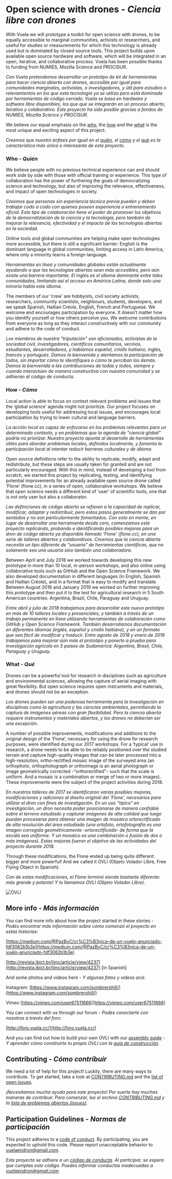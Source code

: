 # Open science with drones - _Ciencia libre con drones_ 

With Vuela we will prototype a toolkit for open science with drones, to be equally accessible to marginal communities, activists or researchers, and useful for studies or measurements for which this technology is already used but is dominated by closed source tools. This project builds upon available open source hardware and software, which will be integrated in an open, iterative, and collaborative process. Vuela has been possible thanks to funding from NUMIES, Mozilla Science and PROCISUR.

_Con Vuela pretendemos desarrollar un prototipo de kit de herramientas para hacer ciencia abierta con drones, accesible por igual para comunidades marginales, activistas, o investigadores, y útil para estudios o relevamientos en los que esta tecnología ya se utiliza pero está dominada por herramientas de código cerrado. Vuela se basa en hardware y software libre disponibles, los que que se integrarán en un proceso abierto, iterativo y colaborativo. Este proyecto ha sido posible gracias a fondos de NUMIES, Mozilla Science y PROCISUR._ 

We believe our equal emphasis on the _[who](#who---qui%C3%A9n)_, the _[how](#how---c%C3%B3mo)_ and the _[what](#what---qu%C3%A9)_ is the most unique and exciting aspect of this project. 

_Creemos que nuestro énfasis por igual en el_ [quién](#who---qui%C3%A9n), _el_ [cómo](#how---c%C3%B3mo) _y el_ [qué](#what---qu%C3%A9) _es la característica más única e interesante de este proyecto._

### Who - _Quién_

We believe people with no previous technical experience can and should work side by side with those with official training or experience. This type of collaboration has the power of furthering the goals of democratizing science and technology, but also of improving the relevance, effectiveness, and impact of open technologies in society. 

_Creemos que personas sin experiencia técnica previa pueden y deben trabajar codo a codo con quienes poseen experiencia o entrenamiento oficial. Este tipo de colaboración tiene el poder de promover los objetivos de la democratización de la ciencia y la tecnología, pero también de mejorar la relevancia, efectividad y el impacto de las tecnologías abiertas en la sociedad._ 

Online tools and global communities are helping make open technologies more accessible, but there is still a significant barrier: English is the dominant language in global communities, limiting access in Latin America, where only a minority learns a foreign language.

_Herramientas en línea y comunidades globales están actualmente ayudando a que las tecnologías abiertas sean más accesibles, pero aún existe una barrera importante. El inglés es el idioma dominante entre tales comunidades, limitando así el acceso en América Latina, donde solo una minoría habla este idioma._

The members of our ‘crew’ are hobbyists, civil society activists, researchers, community scientists, neighbours, students, developers, and we speak Spanish, Haitian Créole, English, French and Portuguese. We welcome and encourages participation by everyone. It doesn’t matter how you identify yourself or how others perceive you. We welcome contributions from everyone as long as they interact constructively with our community and adhere to the code of conduct.

_Los miembros de nuestra "tripulación" son aficionados, activistas de la sociedad civil, investigadores, científicos comunitarios, vecinos, estudiantes, desarrolladores, y hablamos español, criollo haitiano, inglés, francés y portugués. Damos la bienvenida y alentamos la participación de todos, sin importar cómo te identifiques o cómo te perciban los demás. Damos la bienvenida a las contribuciones de todas y todos, siempre y cuando interactúen de manera constructiva con nuestra comunidad y se adhieran al código de conducta._ 

### How - _Cómo_

Local action is able to focus on context relevant problems and issues that the ‘global science’ agenda might not prioritize. Our project focuses on developing tools useful for addressing local issues, and encourages local participation by trying to lower cultural and language barriers.

_La acción local es capaz de enfocarse en los problemas relevantes para un determinado contexto, y en problemas que la agenda de "ciencia global" podría no priorizar. Nuestro proyecto apunta al desarrollo de herramientas útiles para abordar problemas locales, definidos localmente, y fomenta la participación local al intentar reducir barreras culturales y de idioma._ 

Open source definitions refer to the ability to replicate, modify, adapt and redistribute, but these steps are usually taken for granted and are not particularly encouraged. With this in mind, instead of developing a tool from scratch, we started this project by replicating, testing, and identifying potential improvements for an already available open source drone called ‘Flone’ (flone.cc), in a series of open, collaborative workshops. We believe that open science needs a different kind of ‘user’ of scientific tools, one that is not only user but also a collaborator. 

_Las definiciones de código abierto se refieren a la capacidad de replicar, modificar, adaptar y redistribuir, pero estos pasos generalmente se dan por sentados y no son particularmente fomentados. Con esto en mente, en lugar de desarrollar una herramienta desde cero, comenzamos este proyecto replicando, probando e identificando posibles mejoras para un dron de código abierto ya disponible llamado 'Flone' (flone.cc), en una serie de talleres abiertos y colaborativos. Creemos que la ciencia abierta necesita un tipo diferente de "usuaria" de herramientas científicas, que no solamente sea una usuaria sino también una colaboradora._ 

Between April and July 2018 we worked towards developing this new prototype in more than 10 local, in-person workshops, and also online using collaborative tools such as GitHub and the Open Science Framework. We also developed documentation in different languages (in English, Spanish and Haitian Créole), and in a format that is easy to modify and translate. Between August 2018 and January 2019 we worked on further improving this prototype and then put it to the test for agricultural research in 5 South American countries: Argentina, Brazil, Chile, Paraguay and Uruguay.

_Entre abril y julio de 2018 trabajamos para desarrollar este nuevo prototipo en más de 10 talleres locales y presenciales, y también a través de un trabajo permanente en línea utilizando herramientas de colaboración como GitHub y Open Science Framework. También desarrollamos documentación en diferentes idiomas (inglés, español y criollo haitiano), y en un formato que sea fácil de modificar y traducir. Entre agosto de 2018 y enero de 2019 trabajamos para mejorar aún más el prototipo y ponerlo a prueba para investigación agrícola en 5 países de Sudamérica: Argentina, Brasil, Chile, Paraguay y Uruguay._ 


### What - _Qué_

Drones can be a powerful tool for research in disciplines such as agriculture and environmental sciences, allowing the capture of aerial imaging with great flexibility. But open science requires open instruments and materials, and drones should not be an exception. 

_Los drones pueden ser una poderosa herramienta para la investigación en disciplinas como la agricultura y las ciencias ambientales, permitiendo la captura de imágenes aéreas con gran flexibilidad. Pero la ciencia abierta requiere instrumentos y materiales abiertos, y los drones no deberían ser una excepción._

A number of possible improvements, modifications and additions to the original design of the ‘Flone’, necessary for using the drone for research purposes, were identified during our 2017 workshops. For a ‘typical’ use in research, a drone needs to be able to be reliably positioned over the studied terrain and capture high-quality images that can be later processed into a high-resolution, ortho-rectified mosaic image of the surveyed area (an orthophoto, orthophotograph or orthoimage is an aerial photograph or image geometrically corrected -"orthorectified"- such that the scale is uniform. And a mosaic is a combination or merge of two or more images). These improvements were the subject of the project activities during 2018.

_En nuestros talleres de 2017 se identificaron varias posibles mejoras, modificaciones y adiciones al diseño original del 'Flone', necesarios para utilizar el dron con fines de investigación. En un  uso "típico" en investigación, un dron necesita poder posicionarse de manera confiable sobre el terreno estudiado y capturar imágenes de alta calidad que luego puedan procesarse para obtener una imagen de mosaico ortorectificado de alta resolución del área estudiada (una ortofoto, ortofotografía es una imagen corregida geométricamente -ortorectificada- de forma que la escala sea uniforme. Y un mosaico es una combinación o fusión de dos o más imágenes). Estas mejoras fueron el objetivo de las actividades del proyecto durante 2018._ 

Through these modifications, the Flone ended up being quite different: bigger and more powerful! And we called it OVLI (Objeto Volador LIbre, Free Flying Object in Spanish).

_Con de estas modificaciones, el Flone terminó siendo bastante diferente: más grande y potente! Y lo llamamos OVLI (Objeto Volador LIbre)._


![OVLI](https://github.com/vuelaendron/vuela/raw/master/imagenes/OVLI_2019-01-30.JPG)
      




## More info - _Más información_

You can find more info about how the project started in these stories - _Podés encontrar más información sobre cómo comenzó el proyecto en estas historias:_

[https://medium.com/@PazByC/cr%C3%B3nica-de-un-vuelo-anunciado-fdf3062b1b3e](https://medium.com/@PazByC/cr%C3%B3nica-de-un-vuelo-anunciado-fdf3062b1b3e)

[http://revista.ibict.br/liinc/article/view/4237](http://revista.ibict.br/liinc/article/view/4237) [in Spanish]

And some photos and videos here - _Y algunas fotos y videos acá:_

Instagram: [https://www.instagram.com/sombrerohill/](https://www.instagram.com/sombrerohill/) 

Vimeo [https://vimeo.com/user67511666](https://vimeo.com/user67511666) 

You can connect with us through our forum - _Podés conectarte con nosotros a través del foro:_

[http://foro.vuela.cc/](http://foro.vuela.cc/)

And you can find out how to build your own OVLI with our [assembly guide](https://docs.google.com/document/d/1_tNY7UK35flxOQ0ZQNhps3qg5j1-PpDxrRWyFFqQm7w/edit?usp=sharing) - _Y aprender cómo construirte tu propio OVLI con la [guía de construcción](https://docs.google.com/document/d/1_tNY7UK35flxOQ0ZQNhps3qg5j1-PpDxrRWyFFqQm7w/edit?usp=sharing)._


## Contributing - _Cómo contribuir_

We need a lot of help for this project! Luckily, there are many ways to contribute. To get started, take a look at [CONTRIBUTING.md](CONTRIBUTING.md) and the [list of open issues](https://github.com/vuelaendron/vuela/issues).

_¡Necesitamos mucha ayuda para este proyecto! Por suerte hay muchas maneras de contribuir. Para comenzar, lee el archivo [CONTRIBUTING.md](CONTRIBUTING.md) y la [lista de problemas abiertos (issues)](https://github.com/vuelaendron/vuela/issues)._

## Participation Guidelines - _Normas de participación_

This project adheres to a [code of conduct](CODE_OF_CONDUCT.md). By participating, you are expected to uphold this code. Please report unacceptable behavior to vuelaendron@gmail.com.

_Este proyecto se adhiere a un [código de conducta](CODE_OF_CONDUCT.md). Al participar, se espera que cumplas este código. Puedes informar conductas inadecuadas a vuelaendron@gmail.com._
